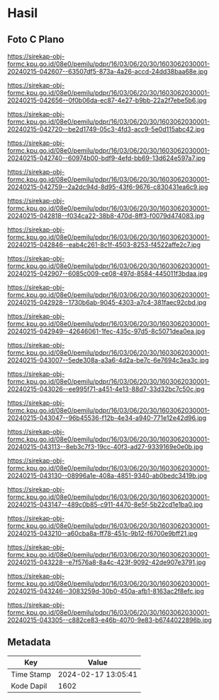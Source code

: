 # Hasil

## Foto C Plano

https://sirekap-obj-formc.kpu.go.id/08e0/pemilu/pdpr/16/03/06/20/30/1603062030001-20240215-042607--63507df5-873a-4a26-accd-24dd38baa68e.jpg

https://sirekap-obj-formc.kpu.go.id/08e0/pemilu/pdpr/16/03/06/20/30/1603062030001-20240215-042656--0f0b06da-ec87-4e27-b9bb-22a2f7ebe5b6.jpg

https://sirekap-obj-formc.kpu.go.id/08e0/pemilu/pdpr/16/03/06/20/30/1603062030001-20240215-042720--be2d1749-05c3-4fd3-acc9-5e0d115abc42.jpg

https://sirekap-obj-formc.kpu.go.id/08e0/pemilu/pdpr/16/03/06/20/30/1603062030001-20240215-042740--60974b00-bdf9-4efd-bb69-13d624e597a7.jpg

https://sirekap-obj-formc.kpu.go.id/08e0/pemilu/pdpr/16/03/06/20/30/1603062030001-20240215-042759--2a2dc94d-8d95-43f6-9676-c830431ea6c9.jpg

https://sirekap-obj-formc.kpu.go.id/08e0/pemilu/pdpr/16/03/06/20/30/1603062030001-20240215-042818--f034ca22-38b8-470d-8ff3-f0079d474083.jpg

https://sirekap-obj-formc.kpu.go.id/08e0/pemilu/pdpr/16/03/06/20/30/1603062030001-20240215-042846--eab4c261-8c1f-4503-8253-f4522affe2c7.jpg

https://sirekap-obj-formc.kpu.go.id/08e0/pemilu/pdpr/16/03/06/20/30/1603062030001-20240215-042907--6085c009-ce08-497d-8584-445011f3bdaa.jpg

https://sirekap-obj-formc.kpu.go.id/08e0/pemilu/pdpr/16/03/06/20/30/1603062030001-20240215-042928--1730b6ab-9045-4303-a7c4-381faec92cbd.jpg

https://sirekap-obj-formc.kpu.go.id/08e0/pemilu/pdpr/16/03/06/20/30/1603062030001-20240215-042949--42646061-1fec-435c-97d5-8c5071dea0ea.jpg

https://sirekap-obj-formc.kpu.go.id/08e0/pemilu/pdpr/16/03/06/20/30/1603062030001-20240215-043007--5ede308a-a3a6-4d2a-be7c-6e7694c3ea3c.jpg

https://sirekap-obj-formc.kpu.go.id/08e0/pemilu/pdpr/16/03/06/20/30/1603062030001-20240215-043026--ee995f71-a451-4e13-88d7-33d32bc7c50c.jpg

https://sirekap-obj-formc.kpu.go.id/08e0/pemilu/pdpr/16/03/06/20/30/1603062030001-20240215-043047--96b45536-f12b-4e34-a940-771e12e42d96.jpg

https://sirekap-obj-formc.kpu.go.id/08e0/pemilu/pdpr/16/03/06/20/30/1603062030001-20240215-043113--8eb3c7f3-19cc-40f3-ad27-9339169e0e0b.jpg

https://sirekap-obj-formc.kpu.go.id/08e0/pemilu/pdpr/16/03/06/20/30/1603062030001-20240215-043130--08996a1e-408a-4851-9340-ab0bedc3419b.jpg

https://sirekap-obj-formc.kpu.go.id/08e0/pemilu/pdpr/16/03/06/20/30/1603062030001-20240215-043147--489c0b85-c911-4470-8e5f-5b22cd1e1ba0.jpg

https://sirekap-obj-formc.kpu.go.id/08e0/pemilu/pdpr/16/03/06/20/30/1603062030001-20240215-043210--a60cba8a-ff78-451c-9b12-f6700e9bff21.jpg

https://sirekap-obj-formc.kpu.go.id/08e0/pemilu/pdpr/16/03/06/20/30/1603062030001-20240215-043228--e7f576a8-8a4c-423f-9092-42de907e3791.jpg

https://sirekap-obj-formc.kpu.go.id/08e0/pemilu/pdpr/16/03/06/20/30/1603062030001-20240215-043246--3083259d-30b0-450a-afb1-8163ac2f8efc.jpg

https://sirekap-obj-formc.kpu.go.id/08e0/pemilu/pdpr/16/03/06/20/30/1603062030001-20240215-043305--c882ce83-e46b-4070-9e83-b6744022896b.jpg


## Metadata

| Key        | Value               |
| ---------- | ------------------- |
| Time Stamp | 2024-02-17 13:05:41 |
| Kode Dapil | 1602                |



